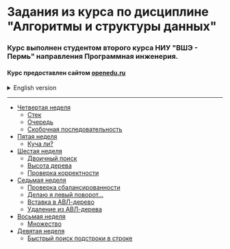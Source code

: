 # Задания из курса по дисциплине "Алгоритмы и структуры данных"

### Курс выполнен студентом второго курса НИУ "ВШЭ - Пермь" направления Программная инженерия.

#### Курс предоставлен сайтом [openedu.ru](https://openedu.ru)

<details>
<summary>English version</summary>

# Tasks from the course "Algorithms and data structures"

### The course was conducted by a second-year Software engineering student from "HSE-Perm".

#### The course is provided by the website [openedu.ru](https://openedu.ru)
</details>

_______________________

* [Четвертая неделя](https://github.com/Bloodies/University.Projects/tree/master/Course%202/AaDS%20(Algorithms%20and%20data%20structures)/Algorithms%20Practice%20(ITMO)/Week.4 "Week 4")
    * [Стек](https://github.com/Bloodies/University.Projects/tree/master/Course%202/AaDS%20(Algorithms%20and%20data%20structures)/Algorithms%20Practice%20(ITMO)/Week.4/1.%20Stack%20(Стек) "Stack")
    * [Очередь](https://github.com/Bloodies/University.Projects/tree/master/Course%202/AaDS%20(Algorithms%20and%20data%20structures)/Algorithms%20Practice%20(ITMO)/Week.4/2.%20Queue%20(Очередь) "Queue")
    * [Скобочная последовательность](https://github.com/Bloodies/University.Projects/tree/master/Course%202/AaDS%20(Algorithms%20and%20data%20structures)/Algorithms%20Practice%20(ITMO)/Week.4/3.%20Sequence%20(Последовательность) "Bracket sequence")
* [Пятая неделя](https://github.com/Bloodies/University.Projects/tree/master/Course%202/AaDS%20(Algorithms%20and%20data%20structures)/Algorithms%20Practice%20(ITMO)/Week.5 "Week 5")
    * [Куча ли?](https://github.com/Bloodies/University.Projects/tree/master/Course%202/AaDS%20(Algorithms%20and%20data%20structures)/Algorithms%20Practice%20(ITMO)/Week.5/1.%20Bunch%20(Куча) "A full bunch")
* [Шестая неделя](https://github.com/Bloodies/University.Projects/tree/master/Course%202/AaDS%20(Algorithms%20and%20data%20structures)/Algorithms%20Practice%20(ITMO)/Week.6 "Week 6")
    * [Двоичный поиск](https://github.com/Bloodies/University.Projects/tree/master/Course%202/AaDS%20(Algorithms%20and%20data%20structures)/Algorithms%20Practice%20(ITMO)/Week.6/1.%20Binary%20search%20(Двоичный%20поиск) "Binary search")
    * [Высота дерева](https://github.com/Bloodies/University.Projects/tree/master/Course%202/AaDS%20(Algorithms%20and%20data%20structures)/Algorithms%20Practice%20(ITMO)/Week.6/3.%20Tree%20height%20(Высота%20дерева) "Tree height")
    * [Проверка корректности](https://github.com/Bloodies/University.Projects/tree/master/Course%202/AaDS%20(Algorithms%20and%20data%20structures)/Algorithms%20Practice%20(ITMO)/Week.6/5.%20Correct%20(Проверка%20корректности) "Checking for correctness")
* [Седьмая неделя](https://github.com/Bloodies/University.Projects/tree/master/Course%202/AaDS%20(Algorithms%20and%20data%20structures)/Algorithms%20Practice%20(ITMO)/Week.7 "Week 7")
    * [Проверка сбалансированности](https://github.com/Bloodies/University.Projects/tree/master/Course%202/AaDS%20(Algorithms%20and%20data%20structures)/Algorithms%20Practice%20(ITMO)/Week.7/1.%20Balance%20check%20(Проверка%20баланса) "Balance check")
    * [Делаю я левый поворот...](https://github.com/Bloodies/University.Projects/tree/master/Course%202/AaDS%20(Algorithms%20and%20data%20structures)/Algorithms%20Practice%20(ITMO)/Week.7/2.%20Turn%20left%20(Левый%20поворот) "I make a left turn...")
    * [Вставка в АВЛ-дерево](https://github.com/Bloodies/University.Projects/tree/master/Course%202/AaDS%20(Algorithms%20and%20data%20structures)/Algorithms%20Practice%20(ITMO)/Week.7/3.%20Insert%20into%20AVL-tree%20(Вставка) "Insert into AVL-tree")
    * [Удаление из АВЛ-дерева](https://github.com/Bloodies/University.Projects/tree/master/Course%202/AaDS%20(Algorithms%20and%20data%20structures)/Algorithms%20Practice%20(ITMO)/Week.7/4.%20Delete%20from%20AVL-tree%20(Удаление) "Deletion from a AVL-tree")
* [Восьмая неделя](https://github.com/Bloodies/University.Projects/tree/master/Course%202/AaDS%20(Algorithms%20and%20data%20structures)/Algorithms%20Practice%20(ITMO)/Week.8 "Week 8")
    * [Множество](https://github.com/Bloodies/University.Projects/tree/master/Course%202/AaDS%20(Algorithms%20and%20data%20structures)/Algorithms%20Practice%20(ITMO)/Week.8/1.%20Plenty%20(Множество) "Plenty")
* [Девятая неделя](https://github.com/Bloodies/University.Projects/tree/master/Course%202/AaDS%20(Algorithms%20and%20data%20structures)/Algorithms%20Practice%20(ITMO)/Week.9 "Week 9")
    * [Быстрый поиск подстроки в строке](https://github.com/Bloodies/University.Projects/tree/master/Course%202/AaDS%20(Algorithms%20and%20data%20structures)/Algorithms%20Practice%20(ITMO)/Week.9/3.%20Quick%20search%20(Быстрый%20поиск) "Quickly search for a substring in a string")